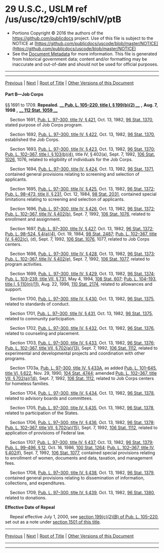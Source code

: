 ---
---

# 29 U.S.C., USLM ref /us/usc/t29/ch19/schIV/ptB

* Portions Copyright © 2016 the authors of the https://github.com/publicdocs project.
  Use of this file is subject to the NOTICE at [https://github.com/publicdocs/uscode/blob/master/NOTICE](https://github.com/publicdocs/uscode/blob/master/NOTICE)
* See the [Document Metadata](././../../../../../..//README.md) for more information.
  This file is generated from historical government data; content and/or formatting may be inaccurate and out-of-date and should not be used for official purposes.

----------
----------

[Previous](./../../../../../..//us/usc/t29/ch19/schIV/ptA/m__us_usc_t29_ch19_schIV_ptA.md) | [Next](./../../../../../..//us/usc/t29/ch19/schIV/ptC/m__us_usc_t29_ch19_schIV_ptC.md) | [Root of Title](./../../../../../../) | [Other Versions of this Document](https://publicdocs.github.io/go/links?ns=uslm&ref=%2Fus%2Fusc%2Ft29%2Fch19%2FschIV%2FptB)

#### Part B—Job Corps

§§ 1691 to 1709. __Repealed.__  __[__  __Pub. L. 105–220, title I, § 199(b)(2)__  __][/us/pl/105/220/s199/b/2]__  __,__  __Aug. 7, 1998__  __,__  __[__  __112 Stat. 1059__  __][/us/stat/112/1059]__ 

    Section 1691, [Pub. L. 97–300, title IV, § 421][/us/pl/97/300/s421], Oct. 13, 1982, [96 Stat. 1370][/us/stat/96/1370], stated purpose of Job Corps program.

    Section 1692, [Pub. L. 97–300, title IV, § 422][/us/pl/97/300/s422], Oct. 13, 1982, [96 Stat. 1370][/us/stat/96/1370], established the Job Corps.

    Section 1693, [Pub. L. 97–300, title IV, § 423][/us/pl/97/300/s423], Oct. 13, 1982, [96 Stat. 1370][/us/stat/96/1370]; [Pub. L. 102–367, title I, § 103(b)(4)][/us/pl/102/367/s103/b/4], title IV, § 402(a), Sept. 7, 1992, [106 Stat. 1026][/us/stat/106/1026], 1076, related to eligibility of individuals for the Job Corps.

    Section 1694, [Pub. L. 97–300, title IV, § 424][/us/pl/97/300/s424], Oct. 13, 1982, [96 Stat. 1371][/us/stat/96/1371], contained general provisions relating to screening and selection of applicants.

    Section 1695, [Pub. L. 97–300, title IV, § 425][/us/pl/97/300/s425], Oct. 13, 1982, [96 Stat. 1372][/us/stat/96/1372]; [Pub. L. 98–473, title II, § 231][/us/pl/98/473/s231], Oct. 12, 1984, [98 Stat. 2031][/us/stat/98/2031], contained special limitations relating to screening and selection of applicants.

    Section 1696, [Pub. L. 97–300, title IV, § 426][/us/pl/97/300/s426], Oct. 13, 1982, [96 Stat. 1372][/us/stat/96/1372]; [Pub. L. 102–367, title IV, § 402(b)][/us/pl/102/367/s402/b], Sept. 7, 1992, [106 Stat. 1076][/us/stat/106/1076], related to enrollment and assignment.

    Section 1697, [Pub. L. 97–300, title IV, § 427][/us/pl/97/300/s427], Oct. 13, 1982, [96 Stat. 1372][/us/stat/96/1372]; [Pub. L. 98–524, § 4(a)(4)][/us/pl/98/524/s4/a/4], Oct. 19, 1984, [98 Stat. 2487][/us/stat/98/2487]; [Pub. L. 102–367, title IV, § 402(c)][/us/pl/102/367/s402/c], (d), Sept. 7, 1992, [106 Stat. 1076][/us/stat/106/1076], 1077, related to Job Corps centers.

    Section 1698, [Pub. L. 97–300, title IV, § 428][/us/pl/97/300/s428], Oct. 13, 1982, [96 Stat. 1373][/us/stat/96/1373]; [Pub. L. 102–367, title IV, § 402(e)][/us/pl/102/367/s402/e], Sept. 7, 1992, [106 Stat. 1077][/us/stat/106/1077], related to program activities.

    Section 1699, [Pub. L. 97–300, title IV, § 429][/us/pl/97/300/s429], Oct. 13, 1982, [96 Stat. 1374][/us/stat/96/1374]; [Pub. L. 103–239, title VII, § 731][/us/pl/103/239/s731], May 4, 1994, [108 Stat. 607][/us/stat/108/607]; [Pub. L. 104–193, title I, § 110(n)(11)][/us/pl/104/193/s110/n/11], Aug. 22, 1996, [110 Stat. 2174][/us/stat/110/2174], related to allowances and support.

    Section 1700, [Pub. L. 97–300, title IV, § 430][/us/pl/97/300/s430], Oct. 13, 1982, [96 Stat. 1375][/us/stat/96/1375], related to standards of conduct.

    Section 1701, [Pub. L. 97–300, title IV, § 431][/us/pl/97/300/s431], Oct. 13, 1982, [96 Stat. 1375][/us/stat/96/1375], related to community participation.

    Section 1702, [Pub. L. 97–300, title IV, § 432][/us/pl/97/300/s432], Oct. 13, 1982, [96 Stat. 1376][/us/stat/96/1376], related to counseling and placement.

    Section 1703, [Pub. L. 97–300, title IV, § 433][/us/pl/97/300/s433], Oct. 13, 1982, [96 Stat. 1376][/us/stat/96/1376]; [Pub. L. 102–367, title VII, § 702(a)(13)][/us/pl/102/367/s702/a/13], Sept. 7, 1992, [106 Stat. 1112][/us/stat/106/1112], related to experimental and developmental projects and coordination with other programs.

    Section 1703a, [Pub. L. 97–300, title IV, § 433A][/us/pl/97/300/s433A], as added [Pub. L. 101–645, title VI, § 622][/us/pl/101/645/s622], Nov. 29, 1990, [104 Stat. 4744][/us/stat/104/4744]; amended [Pub. L. 102–367, title VII, § 702(a)(14)][/us/pl/102/367/s702/a/14], Sept. 7, 1992, [106 Stat. 1112][/us/stat/106/1112], related to Job Corps centers for homeless families.

    Section 1704, [Pub. L. 97–300, title IV, § 434][/us/pl/97/300/s434], Oct. 13, 1982, [96 Stat. 1378][/us/stat/96/1378], related to advisory boards and committees.

    Section 1705, [Pub. L. 97–300, title IV, § 435][/us/pl/97/300/s435], Oct. 13, 1982, [96 Stat. 1378][/us/stat/96/1378], related to participation of the States.

    Section 1706, [Pub. L. 97–300, title IV, § 436][/us/pl/97/300/s436], Oct. 13, 1982, [96 Stat. 1378][/us/stat/96/1378]; [Pub. L. 102–367, title VII, § 702(a)(15)][/us/pl/102/367/s702/a/15], Sept. 7, 1992, [106 Stat. 1112][/us/stat/106/1112], related to application of provisions of Federal law.

    Section 1707, [Pub. L. 97–300, title IV, § 437][/us/pl/97/300/s437], Oct. 13, 1982, [96 Stat. 1379][/us/stat/96/1379]; [Pub. L. 99–496, § 12][/us/pl/99/496/s12], Oct. 16, 1986, [100 Stat. 1264][/us/stat/100/1264]; [Pub. L. 102–367, title IV, § 402(f)][/us/pl/102/367/s402/f], Sept. 7, 1992, [106 Stat. 1077][/us/stat/106/1077], contained special provisions relating to enrollment of women, documents and data, taxation, and management fees.

    Section 1708, [Pub. L. 97–300, title IV, § 438][/us/pl/97/300/s438], Oct. 13, 1982, [96 Stat. 1379][/us/stat/96/1379], contained general provisions relating to dissemination of information, collections, and expenditures.

    Section 1709, [Pub. L. 97–300, title IV, § 439][/us/pl/97/300/s439], Oct. 13, 1982, [96 Stat. 1380][/us/stat/96/1380], related to donations.

 __Effective Date of Repeal__ 

    Repeal effective July 1, 2000, see [section 199(c)(2)(B) of Pub. L. 105–220][/us/pl/105/220/s199/c/2/B], set out as a note under [section 1501 of this title][/us/usc/t29/s1501].

----------

[Previous](./../../../../../..//us/usc/t29/ch19/schIV/ptA/m__us_usc_t29_ch19_schIV_ptA.md) | [Next](./../../../../../..//us/usc/t29/ch19/schIV/ptC/m__us_usc_t29_ch19_schIV_ptC.md) | [Root of Title](./../../../../../../) | [Other Versions of this Document](https://publicdocs.github.io/go/links?ns=uslm&ref=%2Fus%2Fusc%2Ft29%2Fch19%2FschIV%2FptB)

----------
----------

[/us/pl/105/220/s199/b/2]: https://publicdocs.github.io/go/links?ns=uslm&ref=%2Fus%2Fpl%2F105%2F220%2Fs199%2Fb%2F2
[/us/stat/112/1059]: https://publicdocs.github.io/go/links?ns=uslm&ref=%2Fus%2Fstat%2F112%2F1059
[/us/pl/97/300/s421]: https://publicdocs.github.io/go/links?ns=uslm&ref=%2Fus%2Fpl%2F97%2F300%2Fs421
[/us/stat/96/1370]: https://publicdocs.github.io/go/links?ns=uslm&ref=%2Fus%2Fstat%2F96%2F1370
[/us/pl/97/300/s422]: https://publicdocs.github.io/go/links?ns=uslm&ref=%2Fus%2Fpl%2F97%2F300%2Fs422
[/us/stat/96/1370]: https://publicdocs.github.io/go/links?ns=uslm&ref=%2Fus%2Fstat%2F96%2F1370
[/us/pl/97/300/s423]: https://publicdocs.github.io/go/links?ns=uslm&ref=%2Fus%2Fpl%2F97%2F300%2Fs423
[/us/stat/96/1370]: https://publicdocs.github.io/go/links?ns=uslm&ref=%2Fus%2Fstat%2F96%2F1370
[/us/pl/102/367/s103/b/4]: https://publicdocs.github.io/go/links?ns=uslm&ref=%2Fus%2Fpl%2F102%2F367%2Fs103%2Fb%2F4
[/us/stat/106/1026]: https://publicdocs.github.io/go/links?ns=uslm&ref=%2Fus%2Fstat%2F106%2F1026
[/us/pl/97/300/s424]: https://publicdocs.github.io/go/links?ns=uslm&ref=%2Fus%2Fpl%2F97%2F300%2Fs424
[/us/stat/96/1371]: https://publicdocs.github.io/go/links?ns=uslm&ref=%2Fus%2Fstat%2F96%2F1371
[/us/pl/97/300/s425]: https://publicdocs.github.io/go/links?ns=uslm&ref=%2Fus%2Fpl%2F97%2F300%2Fs425
[/us/stat/96/1372]: https://publicdocs.github.io/go/links?ns=uslm&ref=%2Fus%2Fstat%2F96%2F1372
[/us/pl/98/473/s231]: https://publicdocs.github.io/go/links?ns=uslm&ref=%2Fus%2Fpl%2F98%2F473%2Fs231
[/us/stat/98/2031]: https://publicdocs.github.io/go/links?ns=uslm&ref=%2Fus%2Fstat%2F98%2F2031
[/us/pl/97/300/s426]: https://publicdocs.github.io/go/links?ns=uslm&ref=%2Fus%2Fpl%2F97%2F300%2Fs426
[/us/stat/96/1372]: https://publicdocs.github.io/go/links?ns=uslm&ref=%2Fus%2Fstat%2F96%2F1372
[/us/pl/102/367/s402/b]: https://publicdocs.github.io/go/links?ns=uslm&ref=%2Fus%2Fpl%2F102%2F367%2Fs402%2Fb
[/us/stat/106/1076]: https://publicdocs.github.io/go/links?ns=uslm&ref=%2Fus%2Fstat%2F106%2F1076
[/us/pl/97/300/s427]: https://publicdocs.github.io/go/links?ns=uslm&ref=%2Fus%2Fpl%2F97%2F300%2Fs427
[/us/stat/96/1372]: https://publicdocs.github.io/go/links?ns=uslm&ref=%2Fus%2Fstat%2F96%2F1372
[/us/pl/98/524/s4/a/4]: https://publicdocs.github.io/go/links?ns=uslm&ref=%2Fus%2Fpl%2F98%2F524%2Fs4%2Fa%2F4
[/us/stat/98/2487]: https://publicdocs.github.io/go/links?ns=uslm&ref=%2Fus%2Fstat%2F98%2F2487
[/us/pl/102/367/s402/c]: https://publicdocs.github.io/go/links?ns=uslm&ref=%2Fus%2Fpl%2F102%2F367%2Fs402%2Fc
[/us/stat/106/1076]: https://publicdocs.github.io/go/links?ns=uslm&ref=%2Fus%2Fstat%2F106%2F1076
[/us/pl/97/300/s428]: https://publicdocs.github.io/go/links?ns=uslm&ref=%2Fus%2Fpl%2F97%2F300%2Fs428
[/us/stat/96/1373]: https://publicdocs.github.io/go/links?ns=uslm&ref=%2Fus%2Fstat%2F96%2F1373
[/us/pl/102/367/s402/e]: https://publicdocs.github.io/go/links?ns=uslm&ref=%2Fus%2Fpl%2F102%2F367%2Fs402%2Fe
[/us/stat/106/1077]: https://publicdocs.github.io/go/links?ns=uslm&ref=%2Fus%2Fstat%2F106%2F1077
[/us/pl/97/300/s429]: https://publicdocs.github.io/go/links?ns=uslm&ref=%2Fus%2Fpl%2F97%2F300%2Fs429
[/us/stat/96/1374]: https://publicdocs.github.io/go/links?ns=uslm&ref=%2Fus%2Fstat%2F96%2F1374
[/us/pl/103/239/s731]: https://publicdocs.github.io/go/links?ns=uslm&ref=%2Fus%2Fpl%2F103%2F239%2Fs731
[/us/stat/108/607]: https://publicdocs.github.io/go/links?ns=uslm&ref=%2Fus%2Fstat%2F108%2F607
[/us/pl/104/193/s110/n/11]: https://publicdocs.github.io/go/links?ns=uslm&ref=%2Fus%2Fpl%2F104%2F193%2Fs110%2Fn%2F11
[/us/stat/110/2174]: https://publicdocs.github.io/go/links?ns=uslm&ref=%2Fus%2Fstat%2F110%2F2174
[/us/pl/97/300/s430]: https://publicdocs.github.io/go/links?ns=uslm&ref=%2Fus%2Fpl%2F97%2F300%2Fs430
[/us/stat/96/1375]: https://publicdocs.github.io/go/links?ns=uslm&ref=%2Fus%2Fstat%2F96%2F1375
[/us/pl/97/300/s431]: https://publicdocs.github.io/go/links?ns=uslm&ref=%2Fus%2Fpl%2F97%2F300%2Fs431
[/us/stat/96/1375]: https://publicdocs.github.io/go/links?ns=uslm&ref=%2Fus%2Fstat%2F96%2F1375
[/us/pl/97/300/s432]: https://publicdocs.github.io/go/links?ns=uslm&ref=%2Fus%2Fpl%2F97%2F300%2Fs432
[/us/stat/96/1376]: https://publicdocs.github.io/go/links?ns=uslm&ref=%2Fus%2Fstat%2F96%2F1376
[/us/pl/97/300/s433]: https://publicdocs.github.io/go/links?ns=uslm&ref=%2Fus%2Fpl%2F97%2F300%2Fs433
[/us/stat/96/1376]: https://publicdocs.github.io/go/links?ns=uslm&ref=%2Fus%2Fstat%2F96%2F1376
[/us/pl/102/367/s702/a/13]: https://publicdocs.github.io/go/links?ns=uslm&ref=%2Fus%2Fpl%2F102%2F367%2Fs702%2Fa%2F13
[/us/stat/106/1112]: https://publicdocs.github.io/go/links?ns=uslm&ref=%2Fus%2Fstat%2F106%2F1112
[/us/pl/97/300/s433A]: https://publicdocs.github.io/go/links?ns=uslm&ref=%2Fus%2Fpl%2F97%2F300%2Fs433A
[/us/pl/101/645/s622]: https://publicdocs.github.io/go/links?ns=uslm&ref=%2Fus%2Fpl%2F101%2F645%2Fs622
[/us/stat/104/4744]: https://publicdocs.github.io/go/links?ns=uslm&ref=%2Fus%2Fstat%2F104%2F4744
[/us/pl/102/367/s702/a/14]: https://publicdocs.github.io/go/links?ns=uslm&ref=%2Fus%2Fpl%2F102%2F367%2Fs702%2Fa%2F14
[/us/stat/106/1112]: https://publicdocs.github.io/go/links?ns=uslm&ref=%2Fus%2Fstat%2F106%2F1112
[/us/pl/97/300/s434]: https://publicdocs.github.io/go/links?ns=uslm&ref=%2Fus%2Fpl%2F97%2F300%2Fs434
[/us/stat/96/1378]: https://publicdocs.github.io/go/links?ns=uslm&ref=%2Fus%2Fstat%2F96%2F1378
[/us/pl/97/300/s435]: https://publicdocs.github.io/go/links?ns=uslm&ref=%2Fus%2Fpl%2F97%2F300%2Fs435
[/us/stat/96/1378]: https://publicdocs.github.io/go/links?ns=uslm&ref=%2Fus%2Fstat%2F96%2F1378
[/us/pl/97/300/s436]: https://publicdocs.github.io/go/links?ns=uslm&ref=%2Fus%2Fpl%2F97%2F300%2Fs436
[/us/stat/96/1378]: https://publicdocs.github.io/go/links?ns=uslm&ref=%2Fus%2Fstat%2F96%2F1378
[/us/pl/102/367/s702/a/15]: https://publicdocs.github.io/go/links?ns=uslm&ref=%2Fus%2Fpl%2F102%2F367%2Fs702%2Fa%2F15
[/us/stat/106/1112]: https://publicdocs.github.io/go/links?ns=uslm&ref=%2Fus%2Fstat%2F106%2F1112
[/us/pl/97/300/s437]: https://publicdocs.github.io/go/links?ns=uslm&ref=%2Fus%2Fpl%2F97%2F300%2Fs437
[/us/stat/96/1379]: https://publicdocs.github.io/go/links?ns=uslm&ref=%2Fus%2Fstat%2F96%2F1379
[/us/pl/99/496/s12]: https://publicdocs.github.io/go/links?ns=uslm&ref=%2Fus%2Fpl%2F99%2F496%2Fs12
[/us/stat/100/1264]: https://publicdocs.github.io/go/links?ns=uslm&ref=%2Fus%2Fstat%2F100%2F1264
[/us/pl/102/367/s402/f]: https://publicdocs.github.io/go/links?ns=uslm&ref=%2Fus%2Fpl%2F102%2F367%2Fs402%2Ff
[/us/stat/106/1077]: https://publicdocs.github.io/go/links?ns=uslm&ref=%2Fus%2Fstat%2F106%2F1077
[/us/pl/97/300/s438]: https://publicdocs.github.io/go/links?ns=uslm&ref=%2Fus%2Fpl%2F97%2F300%2Fs438
[/us/stat/96/1379]: https://publicdocs.github.io/go/links?ns=uslm&ref=%2Fus%2Fstat%2F96%2F1379
[/us/pl/97/300/s439]: https://publicdocs.github.io/go/links?ns=uslm&ref=%2Fus%2Fpl%2F97%2F300%2Fs439
[/us/stat/96/1380]: https://publicdocs.github.io/go/links?ns=uslm&ref=%2Fus%2Fstat%2F96%2F1380
[/us/pl/105/220/s199/c/2/B]: https://publicdocs.github.io/go/links?ns=uslm&ref=%2Fus%2Fpl%2F105%2F220%2Fs199%2Fc%2F2%2FB
[/us/usc/t29/s1501]: https://publicdocs.github.io/go/links?ns=uslm&ref=%2Fus%2Fusc%2Ft29%2Fs1501


